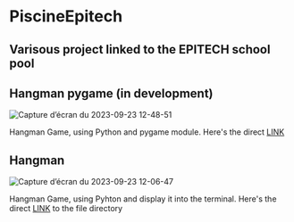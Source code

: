 # PiscineEpitech
Varisous project linked to the EPITECH school pool
-------------------------------------------------

Hangman pygame (in development)
------------------------------------------------
![Capture d’écran du 2023-09-23 12-48-51](https://github.com/Joal1291/PiscineEpitech/assets/144683460/f72500d2-387a-4934-953a-b024b3408276)

Hangman Game, using Python and pygame module. Here's the direct [LINK](https://github.com/Joal1291/PiscineEpitech/tree/main/Hangman_game_pygame)



Hangman
---------------------------------------------------

![Capture d’écran du 2023-09-23 12-06-47](https://github.com/Joal1291/PiscineEpitech/assets/144683460/f6f1990b-2d5b-44e7-b4aa-1ec1c13e18ff)

Hangman Game, using Pyhton and display it into the terminal. Here's the direct [LINK](https://github.com/Joal1291/PiscineEpitech/tree/main/Hangman_game) to the file directory 
